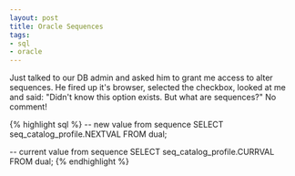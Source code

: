 ```yaml
---
layout: post
title: Oracle Sequences
tags:
- sql
- oracle
---
```


Just talked to our DB admin and asked him to grant me access to alter sequences.
He fired up it's browser, selected the checkbox, looked at me and said: "Didn't 
know this option exists. But what are sequences?" No comment!

{% highlight sql %}
-- new value from sequence
SELECT seq_catalog_profile.NEXTVAL FROM dual;

-- current value from sequence
SELECT seq_catalog_profile.CURRVAL FROM dual;
{% endhighlight %}


